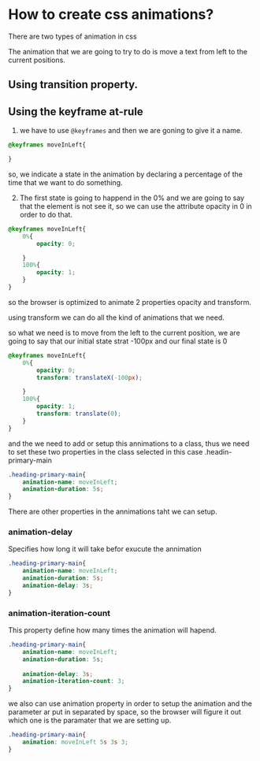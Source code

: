 # How to create css animations? 
There are two types of animation in css 

The animation that we are going to try to do is move a text from left to the current positions.
## Using transition property. 
## Using the keyframe at-rule

1. we have to use `@keyframes` and then we are goning to give it a name. 
```css
@keyframes moveInLeft{

}
```
so, we indicate a state in the animation by declaring a percentage of the time that we want to do something. 

2. The first state is going to happend in the 0% and we are going to say that the element is not see it, so we can use the attribute opacity in 0 in order to do that. 

```css
@keyframes moveInLeft{
    0%{
        opacity: 0;

    }
    100%{
        opacity: 1;
    }
}
```
so the browser is optimized to animate 2 properties opacity and transform. 

using transform we can do all the kind of animations that we need. 

so what we need is to move from the left to the current position, we are going to say that our initial state strat -100px and our final state is 0

```css
@keyframes moveInLeft{
    0%{
        opacity: 0;
        transform: translateX(-100px);

    }
    100%{
        opacity: 1;
        transform: translate(0);
    }
}
```

and the we need to add or setup this annimations to a class, thus we need to set these two properties in the class selected in this case .headin-primary-main

```css
.heading-primary-main{
    animation-name: moveInLeft;
    animation-duration: 5s;
}
```
There are other properties in the annimations taht we can setup. 

### animation-delay
Specifies how long it will take befor exucute the annimation
```css
.heading-primary-main{
    animation-name: moveInLeft;
    animation-duration: 5s;
    animation-delay: 3s;
}
```
### animation-iteration-count
This property define how many times the animation will hapend. 
```css
.heading-primary-main{
    animation-name: moveInLeft;
    animation-duration: 5s;
    
    animation-delay: 3s;
    animation-iteration-count: 3;
}
```

we also can use animation property in order to setup the animation and the parameter ar put in separated by space, so the browser will figure it out which one is the paramater that we are setting up. 

```css
.heading-primary-main{
    animation: moveInLeft 5s 3s 3;
}
```
